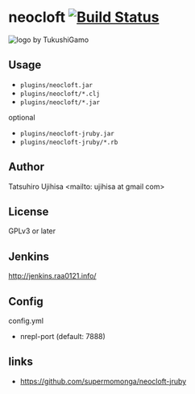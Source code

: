 # neocloft [![Build Status](https://travis-ci.org/raa0121/neocloft.png?branch=travis)](https://travis-ci.org/raa0121/neocloft)

![logo by TukushiGamo](http://cache.gyazo.com/adfe4c4f5d6889ae9d4780b9d3a31003.png)

## Usage

* `plugins/neocloft.jar`
* `plugins/neocloft/*.clj`
* `plugins/neocloft/*.jar`

optional

* `plugins/neocloft-jruby.jar`
* `plugins/neocloft-jruby/*.rb`

## Author

Tatsuhiro Ujihisa <mailto: ujihisa at gmail com>

## License

GPLv3 or later

## Jenkins

<http://jenkins.raa0121.info/>

## Config

config.yml

* nrepl-port (default: 7888)

## links

* <https://github.com/supermomonga/neocloft-jruby>
